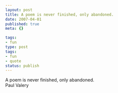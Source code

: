 ```yaml
---
layout: post
title: A poem is never finished, only abandoned.
date: 2007-04-01
published: true
meta: {}

tags:
- fun
type: post
tags:
- fun
- quote
status: publish
---
```

A poem is never finished, only abandoned.<br />Paul Valery
